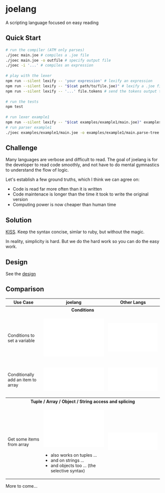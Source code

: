# joelang
A scripting language focused on easy reading

## Quick Start

```bash
# run the compiler (ATM only parses)
./joec main.joe # compiles a .joe file
./joec main.joe -o outfile # specify output file
./joec -i '...' # compiles an expression

# play with the lexer
npm run --silent lexify -- 'your expression' # lexify an expression
npm run --silent lexify -- "$(cat path/to/file.joe)" # lexify a .joe file
npm run --silent lexify -- '...' file.tokens # send the tokens output to a file

# run the tests
npm test

# run lexer example1
npm run --silent lexify -- "$(cat examples/example1/main.joe)" examples/example1/main.tokens
# run parser example1
./joec examples/example1/main.joe -o examples/example1/main.parse-tree
```

## Challenge
Many languages are verbose and difficult to read. The goal of joelang is for the developer to read code smoothly, and not have to do mental gymnastics to understand the flow of logic.

Let's establish a few ground truths, which I think we can agree on:
- Code is read far more often than it is written
- Code maintenace is longer than the time it took to write the original version
- Computing power is now cheaper than human time


## Solution
[KISS](https://en.wikipedia.org/wiki/KISS_principle). Keep the syntax concise, simlar to ruby, but without the magic.

In reality, simplicity is hard. But we do the hard work so you can do the easy work.

## Design

See the [design](DESIGN.md)

## Comparison

<table>
	<tr>
		<th>Use Case</th>
		<th>joelang</th>
		<th>Other Langs</th>
	</tr>
	<tr><th colspan="3">Conditions</th></tr>
	<tr>
		<td>Conditions to set a variable</td>
		<td>

![image](docs_assets/joelang-switch.svg)

</td>
<td>

![image](docs_assets/js-switch.svg)

</td>
</tr>

<tr>
	<td>Conditionally add an item to array</td>
	<td>

![image](docs_assets/joelang-conditional-arrays.svg)

</td>
<td>

![image](docs_assets/js-conditional-arrays.svg)

</td>
</tr>
<tr><th colspan="3">Tuple / Array / Object / String access and splicing</th></tr>
<tr><td>Get some items from array</td><td>

![image](docs_assets/joelang-access.svg)

- also works on tuples ...
- and on strings ...
- and objects too ... (the selective syntax)

</td>
<td>

![image](docs_assets/js-access.svg)

</td>
</tr>
</table>

More to come...

